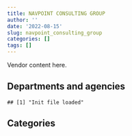 ```yaml
---
title: NAVPOINT CONSULTING GROUP
author: ''
date: '2022-08-15'
slug: navpoint_consulting_group
categories: []
tags: []
---
```


<script src="/rmarkdown-libs/htmlwidgets/htmlwidgets.js"></script>
<link href="/rmarkdown-libs/datatables-css/datatables-crosstalk.css" rel="stylesheet" />
<script src="/rmarkdown-libs/datatables-binding/datatables.js"></script>
<script src="/rmarkdown-libs/jquery/jquery-3.6.0.min.js"></script>
<link href="/rmarkdown-libs/dt-core-bootstrap/css/dataTables.bootstrap.min.css" rel="stylesheet" />
<link href="/rmarkdown-libs/dt-core-bootstrap/css/dataTables.bootstrap.extra.css" rel="stylesheet" />
<script src="/rmarkdown-libs/dt-core-bootstrap/js/jquery.dataTables.min.js"></script>
<script src="/rmarkdown-libs/dt-core-bootstrap/js/dataTables.bootstrap.min.js"></script>
<link href="/rmarkdown-libs/crosstalk/css/crosstalk.min.css" rel="stylesheet" />
<script src="/rmarkdown-libs/crosstalk/js/crosstalk.min.js"></script>
<script src="/rmarkdown-libs/htmlwidgets/htmlwidgets.js"></script>
<link href="/rmarkdown-libs/datatables-css/datatables-crosstalk.css" rel="stylesheet" />
<script src="/rmarkdown-libs/datatables-binding/datatables.js"></script>
<script src="/rmarkdown-libs/jquery/jquery-3.6.0.min.js"></script>
<link href="/rmarkdown-libs/dt-core-bootstrap/css/dataTables.bootstrap.min.css" rel="stylesheet" />
<link href="/rmarkdown-libs/dt-core-bootstrap/css/dataTables.bootstrap.extra.css" rel="stylesheet" />
<script src="/rmarkdown-libs/dt-core-bootstrap/js/jquery.dataTables.min.js"></script>
<script src="/rmarkdown-libs/dt-core-bootstrap/js/dataTables.bootstrap.min.js"></script>
<link href="/rmarkdown-libs/crosstalk/css/crosstalk.min.css" rel="stylesheet" />
<script src="/rmarkdown-libs/crosstalk/js/crosstalk.min.js"></script>

Vendor content here.

## Departments and agencies

    ## [1] "Init file loaded"

<div id="htmlwidget-1" style="width:100%;height:auto;" class="datatables html-widget"></div>
<script type="application/json" data-for="htmlwidget-1">{"x":{"style":"bootstrap","filter":"none","vertical":false,"data":[["<a href=\"/departments/aafc-aac/\">Agriculture and Agri-Food Canada | Agriculture et Agroalimentaire Canada<\/a>","<a href=\"/departments/cbsa-asfc/\">Canada Border Services Agency | Agence des services frontaliers du Canada<\/a>","<a href=\"/departments/cfia-acia/\">Canadian Food Inspection Agency | Agence canadienne d'inspection des aliments<\/a>","<a href=\"/departments/cra-arc/\">Canada Revenue Agency | Agence du revenu du Canada<\/a>","<a href=\"/departments/dfatd-maecd/\">Global Affairs Canada | Affaires mondiales Canada<\/a>","<a href=\"/departments/dnd-mdn/\">National Defence | Défense nationale<\/a>","<a href=\"/departments/elections/\">Elections Canada | Élections Canada<\/a>","<a href=\"/departments/esdc-edsc/\">Employment and Social Development Canada | Emploi et Développement social Canada<\/a>","<a href=\"/departments/fcac-acfc/\">Financial Consumer Agency of Canada | Agence de la consommation en matière financière du Canada<\/a>","<a href=\"/departments/jus/\">Department of Justice Canada | Ministère de la Justice Canada<\/a>","<a href=\"/departments/lac-bac/\">Library and Archives Canada | Bibliothèque et Archives Canada<\/a>","<a href=\"/departments/ocol-clo/\">Office of the Commissioner of Official Languages | Commissariat aux langues officielles<\/a>","<a href=\"/departments/pwgsc-tpsgc/\">Public Services and Procurement Canada | Services publics et Approvisionnement Canada<\/a>","<a href=\"/departments/ssc-spc/\">Shared Services Canada | Services partagés Canada<\/a>"],[null,"$  591,655.55",null,null,null,null,"$  240,087.53",null,"$   24,860.00","$  137,946.64","$    9,480.96",null,"$   35,964.35","$  381,135.84"],["$  302,065.76","$  591,655.55",null,null,null,null,"$  240,087.53","$  568,878.49",null,"$  216,501.80","$   50,290.29",null,null,"$2,467,458.81"],["$  699,721.95","$  593,276.53",null,"$   24,521.00","$   12,098.09","$  153,278.75","$  145,831.04","$1,315,865.01",null,"$  366,850.26","$  500,000.00",null,null,"$  281,127.54"],["$  697,810.14","$  591,655.55","$  118,254.50",null,"$  380,701.87","$   37,747.75",null,"$1,312,269.75",null,"$  365,847.94",null,"$   90,315.25",null,null]],"container":"<table class=\"table table-striped table-hover row-border order-column display\">\n  <thead>\n    <tr>\n      <th>Department<\/th>\n      <th>2017-2018<\/th>\n      <th>2018-2019<\/th>\n      <th>2019-2020<\/th>\n      <th>2020-2021<\/th>\n    <\/tr>\n  <\/thead>\n<\/table>","options":{"order":[[4,"desc"]],"pageLength":10,"autoWidth":true,"columnDefs":[],"orderClasses":false}},"evals":[],"jsHooks":[]}</script>

## Categories

<div id="htmlwidget-2" style="width:100%;height:auto;" class="datatables html-widget"></div>
<script type="application/json" data-for="htmlwidget-2">{"x":{"style":"bootstrap","filter":"none","vertical":false,"data":[["<a href=\"/categories/10_office_management/\">10_office_management<\/a>","<a href=\"/categories/2_professional_services/\">2_professional_services<\/a>","<a href=\"/categories/3_information_technology/\">3_information_technology<\/a>"],[null,"$  691,528.7","$  729,602.2"],["$  216,501.8","$  647,117.5","$3,573,318.9"],["$  366,850.3","$  828,430.9","$2,897,289.0"],["$  365,847.9","$  156,002.2","$3,072,752.6"]],"container":"<table class=\"table table-striped table-hover row-border order-column display\">\n  <thead>\n    <tr>\n      <th>Category<\/th>\n      <th>2017-2018<\/th>\n      <th>2018-2019<\/th>\n      <th>2019-2020<\/th>\n      <th>2020-2021<\/th>\n    <\/tr>\n  <\/thead>\n<\/table>","options":{"order":[[4,"desc"]],"pageLength":20,"autoWidth":true,"columnDefs":[],"orderClasses":false,"lengthMenu":[10,20,25,50,100]}},"evals":[],"jsHooks":[]}</script>
